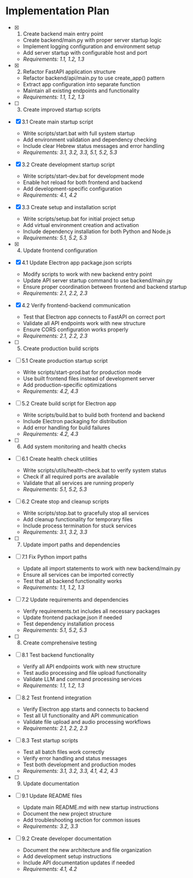 # Implementation Plan

- [x] 1. Create backend main entry point



  - Create backend/main.py with proper server startup logic
  - Implement logging configuration and environment setup
  - Add server startup with configurable host and port
  - _Requirements: 1.1, 1.2, 1.3_

- [x] 2. Refactor FastAPI application structure




  - Refactor backend/api/main.py to use create_app() pattern
  - Extract app configuration into separate function
  - Maintain all existing endpoints and functionality
  - _Requirements: 1.1, 1.2, 1.3_

- [ ] 3. Create improved startup scripts





- [x] 3.1 Create main startup script







  - Write scripts/start.bat with full system startup
  - Add environment validation and dependency checking
  - Include clear Hebrew status messages and error handling
  - _Requirements: 3.1, 3.2, 3.3, 5.1, 5.2, 5.3_

- [x] 3.2 Create development startup script






  - Write scripts/start-dev.bat for development mode
  - Enable hot reload for both frontend and backend
  - Add development-specific configuration
  - _Requirements: 4.1, 4.2_

- [x] 3.3 Create setup and installation script



  - Write scripts/setup.bat for initial project setup
  - Add virtual environment creation and activation
  - Include dependency installation for both Python and Node.js
  - _Requirements: 5.1, 5.2, 5.3_

- [x] 4. Update frontend configuration




- [x] 4.1 Update Electron app package.json scripts




  - Modify scripts to work with new backend entry point
  - Update API server startup command to use backend/main.py
  - Ensure proper coordination between frontend and backend startup
  - _Requirements: 2.1, 2.2, 2.3_

- [x] 4.2 Verify frontend-backend communication



  - Test that Electron app connects to FastAPI on correct port
  - Validate all API endpoints work with new structure
  - Ensure CORS configuration works properly
  - _Requirements: 2.1, 2.2, 2.3_

- [ ] 5. Create production build scripts
- [ ] 5.1 Create production startup script
  - Write scripts/start-prod.bat for production mode
  - Use built frontend files instead of development server
  - Add production-specific optimizations
  - _Requirements: 4.2, 4.3_

- [ ] 5.2 Create build script for Electron app
  - Write scripts/build.bat to build both frontend and backend
  - Include Electron packaging for distribution
  - Add error handling for build failures
  - _Requirements: 4.2, 4.3_

- [ ] 6. Add system monitoring and health checks
- [ ] 6.1 Create health check utilities
  - Write scripts/utils/health-check.bat to verify system status
  - Check if all required ports are available
  - Validate that all services are running properly
  - _Requirements: 5.1, 5.2, 5.3_

- [ ] 6.2 Create stop and cleanup scripts
  - Write scripts/stop.bat to gracefully stop all services
  - Add cleanup functionality for temporary files
  - Include process termination for stuck services
  - _Requirements: 3.1, 3.2, 3.3_

- [ ] 7. Update import paths and dependencies
- [ ] 7.1 Fix Python import paths
  - Update all import statements to work with new backend/main.py
  - Ensure all services can be imported correctly
  - Test that all backend functionality works
  - _Requirements: 1.1, 1.2, 1.3_

- [ ] 7.2 Update requirements and dependencies
  - Verify requirements.txt includes all necessary packages
  - Update frontend package.json if needed
  - Test dependency installation process
  - _Requirements: 5.1, 5.2, 5.3_

- [ ] 8. Create comprehensive testing
- [ ] 8.1 Test backend functionality
  - Verify all API endpoints work with new structure
  - Test audio processing and file upload functionality
  - Validate LLM and command processing services
  - _Requirements: 1.1, 1.2, 1.3_

- [ ] 8.2 Test frontend integration
  - Verify Electron app starts and connects to backend
  - Test all UI functionality and API communication
  - Validate file upload and audio processing workflows
  - _Requirements: 2.1, 2.2, 2.3_

- [ ] 8.3 Test startup scripts
  - Test all batch files work correctly
  - Verify error handling and status messages
  - Test both development and production modes
  - _Requirements: 3.1, 3.2, 3.3, 4.1, 4.2, 4.3_

- [ ] 9. Update documentation
- [ ] 9.1 Update README files
  - Update main README.md with new startup instructions
  - Document the new project structure
  - Add troubleshooting section for common issues
  - _Requirements: 3.2, 3.3_

- [ ] 9.2 Create developer documentation
  - Document the new architecture and file organization
  - Add development setup instructions
  - Include API documentation updates if needed
  - _Requirements: 4.1, 4.2_